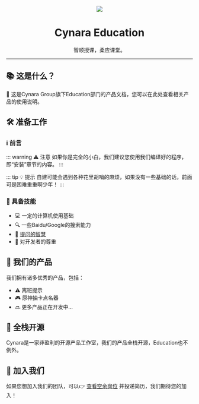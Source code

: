 <div align="center">

![](https://github.com/CynaraGroup/Cynara_Education/blob/master/docs/img/logo横.svg?raw=true)

# **Cynara Education**
智顺授课，柔应课堂。

</div>

---
## 📚 这是什么？

👋 这是Cynara Group旗下Education部门的产品文档，您可以在此处查看相关产品的使用说明。

## 🛠️ 准备工作

### ℹ️ 前言

::: warning ⚠️ 注意
如果你是完全的小白，我们建议您使用我们编译好的程序，即“安装”章节的内容。
:::

::: tip 💡 提示
自建可能会遇到各种花里胡哨的麻烦，如果没有一些基础的话，前面可是困难重重啊少年！
:::

### 💪 具备技能

- 💻 一定的计算机使用基础
- 🔍 一些Baidu/Google的搜索能力
- 📖 [提问的智慧](/howtosak)
- 🤝 对开发者的尊重

## 🚀 我们的产品

我们拥有诸多优秀的产品，包括：

- ⚠️ 离班提示
- 🎮 原神抽卡点名器
- 🔜 更多产品正在开发中...

## 🌟 全栈开源

Cynara是一家非盈利的开源产品工作室，我们的产品全栈开源，Education也不例外。

## 🤝 加入我们

如果您想加入我们的团队，可以👉 [查看空余岗位](https://www.cynara.my/posts/b9a.html) 并投递简历，我们期待您的加入！